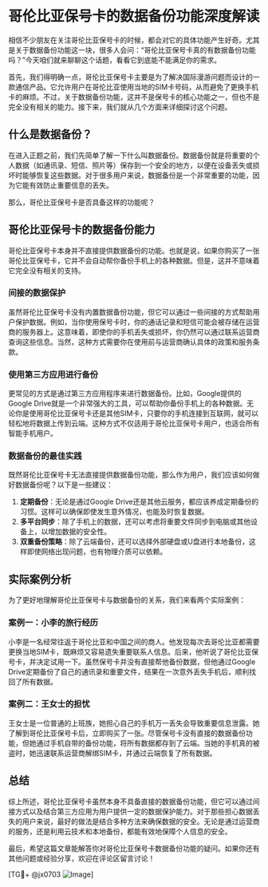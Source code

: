 # 哥伦比亚保号卡的数据备份功能深度解读

相信不少朋友在关注哥伦比亚保号卡的时候，都会对它的具体功能产生好奇。尤其是关于数据备份功能这一块，很多人会问：“哥伦比亚保号卡真的有数据备份功能吗？”今天咱们就来聊聊这个话题，看看它到底能不能满足你的需求。

首先，我们得明确一点，哥伦比亚保号卡主要是为了解决国际漫游问题而设计的一款通信产品。它允许用户在哥伦比亚使用当地的SIM卡号码，从而避免了更换手机卡的麻烦。不过，关于数据备份功能，这并不是保号卡的核心功能之一，但也不是完全没有相关的能力。接下来，我们就从几个方面来详细探讨这个问题。

## 什么是数据备份？

在进入正题之前，我们先简单了解一下什么叫数据备份。数据备份就是将重要的个人数据（如通讯录、短信、照片等）保存到一个安全的地方，以便在设备丢失或损坏时能够恢复这些数据。对于很多用户来说，数据备份是一个非常重要的功能，因为它能有效防止重要信息的丢失。

那么，哥伦比亚保号卡是否具备这样的功能呢？

## 哥伦比亚保号卡的数据备份能力

哥伦比亚保号卡本身并不直接提供数据备份的功能。也就是说，如果你购买了一张哥伦比亚保号卡，它并不会自动帮你备份手机上的各种数据。但是，这并不意味着它完全没有相关的支持。

### 间接的数据保护

虽然哥伦比亚保号卡没有内置数据备份功能，但它可以通过一些间接的方式帮助用户保护数据。例如，当你使用保号卡时，你的通话记录和短信可能会被存储在运营商的服务器上。这意味着，即使你的手机丢失或损坏，你仍然可以通过联系运营商查询这些信息。当然，这种方式需要你在使用前与运营商确认具体的政策和服务条款。

### 使用第三方应用进行备份

更常见的方式是通过第三方应用程序来进行数据备份。比如，Google提供的Google Drive就是一个非常强大的工具，可以帮助你备份手机上的各种数据。无论你是使用哥伦比亚保号卡还是其他SIM卡，只要你的手机连接到互联网，就可以轻松地将数据上传到云端。这种方式不仅适用于哥伦比亚保号卡用户，也适合所有智能手机用户。

### 数据备份的最佳实践

既然哥伦比亚保号卡无法直接提供数据备份功能，那么作为用户，我们应该如何做好数据备份呢？以下是一些建议：

1. **定期备份**：无论是通过Google Drive还是其他云服务，都应该养成定期备份的习惯。这样可以确保即使发生意外情况，也能及时恢复数据。
2. **多平台同步**：除了手机上的数据，还可以考虑将重要文件同步到电脑或其他设备上，以增加数据的安全性。
3. **双重备份策略**：除了云端备份，还可以选择外部硬盘或U盘进行本地备份，这样即使网络出现问题，也有物理介质可以依赖。

## 实际案例分析

为了更好地理解哥伦比亚保号卡与数据备份的关系，我们来看两个实际案例：

### 案例一：小李的旅行经历

小李是一名经常往返于哥伦比亚和中国之间的商人。他发现每次去哥伦比亚都需要更换当地SIM卡，既麻烦又容易遗失重要联系人信息。后来，他听说了哥伦比亚保号卡，并决定试用一下。虽然保号卡并没有直接帮他备份数据，但他通过Google Drive定期备份了自己的通讯录和重要文件，结果在一次意外丢失手机后，顺利找回了所有数据。

### 案例二：王女士的担忧

王女士是一位普通的上班族，她担心自己的手机万一丢失会导致重要信息泄露。她了解到哥伦比亚保号卡后，立即购买了一张。尽管保号卡没有直接的数据备份功能，但她通过手机自带的备份功能，将所有数据都存到了云端。当她的手机真的被盗时，她迅速联系运营商解绑SIM卡，并通过云端恢复了所有数据。

## 总结

综上所述，哥伦比亚保号卡虽然本身不具备直接的数据备份功能，但它可以通过间接方式以及结合第三方应用为用户提供一定的数据保护能力。对于那些担心数据丢失的用户来说，最好的做法是结合多种方法来确保数据的安全。无论是通过运营商的服务，还是利用云技术和本地备份，都能有效地保障个人信息的安全。

最后，希望这篇文章能解答你对哥伦比亚保号卡数据备份功能的疑问。如果你还有其他问题或经验分享，欢迎在评论区留言讨论！

[TG💪+ @jx0703 ![Image](https://github.com/user-attachments/assets/dbca1d08-cadb-493c-b0ec-ad6f7a83f270)]